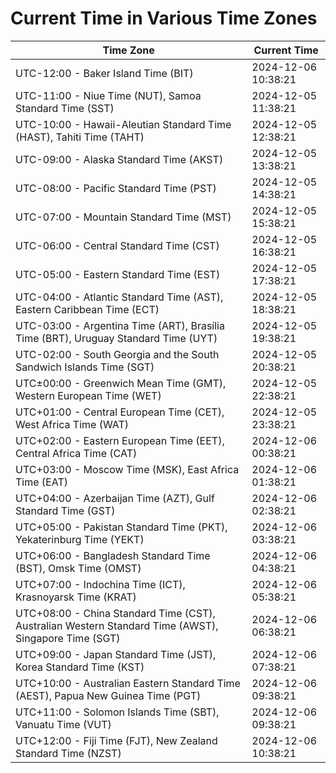 # Current Time in Various Time Zones

| Time Zone | Current Time |
|-----------|--------------|
| UTC-12:00 - Baker Island Time (BIT) | 2024-12-06 10:38:21 |
| UTC-11:00 - Niue Time (NUT), Samoa Standard Time (SST) | 2024-12-05 11:38:21 |
| UTC-10:00 - Hawaii-Aleutian Standard Time (HAST), Tahiti Time (TAHT) | 2024-12-05 12:38:21 |
| UTC-09:00 - Alaska Standard Time (AKST) | 2024-12-05 13:38:21 |
| UTC-08:00 - Pacific Standard Time (PST) | 2024-12-05 14:38:21 |
| UTC-07:00 - Mountain Standard Time (MST) | 2024-12-05 15:38:21 |
| UTC-06:00 - Central Standard Time (CST) | 2024-12-05 16:38:21 |
| UTC-05:00 - Eastern Standard Time (EST) | 2024-12-05 17:38:21 |
| UTC-04:00 - Atlantic Standard Time (AST), Eastern Caribbean Time (ECT) | 2024-12-05 18:38:21 |
| UTC-03:00 - Argentina Time (ART), Brasília Time (BRT), Uruguay Standard Time (UYT) | 2024-12-05 19:38:21 |
| UTC-02:00 - South Georgia and the South Sandwich Islands Time (SGT) | 2024-12-05 20:38:21 |
| UTC±00:00 - Greenwich Mean Time (GMT), Western European Time (WET) | 2024-12-05 22:38:21 |
| UTC+01:00 - Central European Time (CET), West Africa Time (WAT) | 2024-12-05 23:38:21 |
| UTC+02:00 - Eastern European Time (EET), Central Africa Time (CAT) | 2024-12-06 00:38:21 |
| UTC+03:00 - Moscow Time (MSK), East Africa Time (EAT) | 2024-12-06 01:38:21 |
| UTC+04:00 - Azerbaijan Time (AZT), Gulf Standard Time (GST) | 2024-12-06 02:38:21 |
| UTC+05:00 - Pakistan Standard Time (PKT), Yekaterinburg Time (YEKT) | 2024-12-06 03:38:21 |
| UTC+06:00 - Bangladesh Standard Time (BST), Omsk Time (OMST) | 2024-12-06 04:38:21 |
| UTC+07:00 - Indochina Time (ICT), Krasnoyarsk Time (KRAT) | 2024-12-06 05:38:21 |
| UTC+08:00 - China Standard Time (CST), Australian Western Standard Time (AWST), Singapore Time (SGT) | 2024-12-06 06:38:21 |
| UTC+09:00 - Japan Standard Time (JST), Korea Standard Time (KST) | 2024-12-06 07:38:21 |
| UTC+10:00 - Australian Eastern Standard Time (AEST), Papua New Guinea Time (PGT) | 2024-12-06 09:38:21 |
| UTC+11:00 - Solomon Islands Time (SBT), Vanuatu Time (VUT) | 2024-12-06 09:38:21 |
| UTC+12:00 - Fiji Time (FJT), New Zealand Standard Time (NZST) | 2024-12-06 10:38:21 |
